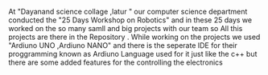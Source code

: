 At  "Dayanand science collage ,latur "  our computer science department conducted the "25 Days Workshop on Robotics" and in these 25 days we worked on the 
so many samll and big projects with our team so All this projects are there in the  Repository .
While working on the projects we used "Ardiuno UNO ,Ardiuno NANO" and there is the seperate IDE for their proggramming known as Ardiuno
Language used for it just like the c++ but there are some added features for the controlling the electronics
